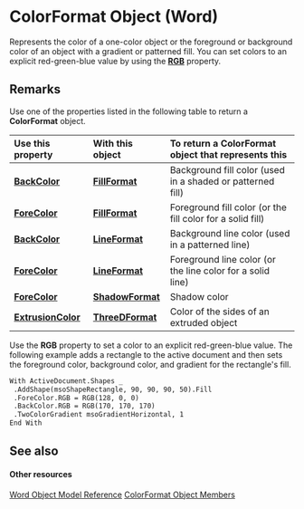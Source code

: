 
# ColorFormat Object (Word)

Represents the color of a one-color object or the foreground or background color of an object with a gradient or patterned fill. You can set colors to an explicit red-green-blue value by using the  **[RGB](78158429-359c-bc6e-9e81-a119aace776c.md)** property.


## Remarks

Use one of the properties listed in the following table to return a  **ColorFormat** object.



|**Use this property**|**With this object**|**To return a ColorFormat object that represents this**|
|:-----|:-----|:-----|
| **[BackColor](bea1c59d-24ed-667c-45da-90626e8ec506.md)**| **[FillFormat](39205d07-9e37-1be1-ec4a-93ba8bac2f26.md)**|Background fill color (used in a shaded or patterned fill)|
| **[ForeColor](23ee2f7e-12f4-fba4-8b8c-9d6d4debe526.md)**| **[FillFormat](39205d07-9e37-1be1-ec4a-93ba8bac2f26.md)**|Foreground fill color (or the fill color for a solid fill)|
| **[BackColor](30c282ca-f20b-9d20-8e6c-6f2c37d0cd7b.md)**| **[LineFormat](28fabccb-d03f-3466-9d07-ea3ebc4cdd11.md)**|Background line color (used in a patterned line)|
| **[ForeColor](16f8ddbe-21d8-4c09-ac54-feeb8f71146b.md)**| **[LineFormat](28fabccb-d03f-3466-9d07-ea3ebc4cdd11.md)**|Foreground line color (or the line color for a solid line)|
| **[ForeColor](9cba0df7-ea22-f162-4dfe-5db1db37e9a9.md)**| **[ShadowFormat](2a179f0b-ec18-c3dd-dd73-51b18f42e0e2.md)**|Shadow color|
| **[ExtrusionColor](60c8bf56-1a6e-08e9-2100-058c7863e2fe.md)**| **[ThreeDFormat](d397e780-a53d-0cc3-7a02-b40397253e91.md)**|Color of the sides of an extruded object|
Use the  **RGB** property to set a color to an explicit red-green-blue value. The following example adds a rectangle to the active document and then sets the foreground color, background color, and gradient for the rectangle's fill.




```vb
With ActiveDocument.Shapes _ 
 .AddShape(msoShapeRectangle, 90, 90, 90, 50).Fill 
 .ForeColor.RGB = RGB(128, 0, 0) 
 .BackColor.RGB = RGB(170, 170, 170) 
 .TwoColorGradient msoGradientHorizontal, 1 
End With
```


## See also


#### Other resources


[Word Object Model Reference](http://msdn.microsoft.com/library/be452561-b436-bb9b-6f94-3faa9a74a6fd%28Office.15%29.aspx)
[ColorFormat Object Members](d2f7e135-314d-b037-25cc-0b09cfedb8d7.md)
